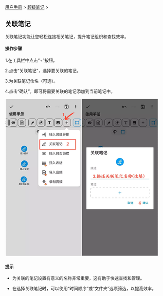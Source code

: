 [用户手册](/dragonnest/drawnote/manual) > [超级笔记](/dragonnest/drawnote/manual/super_note) >

关联笔记
---

关联笔记功能让您轻松连接相关笔记，提升笔记组织和查找效率。
#### 操作步骤

1.在工具栏中点击“+”按钮。

2.点击“关联笔记”，选择要关联的笔记。

3.为关联笔记命名（可选）。

4.点击“确认”，即可将需要关联的笔记添加到当前笔记中。

![](imgs/associated_notes1.png)

#### 提示

- 为关联的笔记设置有意义的名称非常重要，这有助于快速查找和管理。

- 在选择关联笔记时，可以使用“时间顺序”或“文件夹”选项筛选，以提高效率。